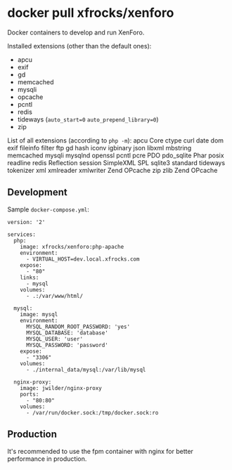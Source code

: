 # docker pull xfrocks/xenforo
Docker containers to develop and run XenForo.

Installed extensions (other than the default ones):
 * apcu
 * exif
 * gd
 * memcached
 * mysqli
 * opcache
 * pcntl
 * redis
 * tideways (`auto_start=0` `auto_prepend_library=0`)
 * zip

List of all extensions (according to `php -m`):
apcu
Core
ctype
curl
date
dom
exif
fileinfo
filter
ftp
gd
hash
iconv
igbinary
json
libxml
mbstring
memcached
mysqli
mysqlnd
openssl
pcntl
pcre
PDO
pdo_sqlite
Phar
posix
readline
redis
Reflection
session
SimpleXML
SPL
sqlite3
standard
tideways
tokenizer
xml
xmlreader
xmlwriter
Zend OPcache
zip
zlib
Zend OPcache

## Development
Sample `docker-compose.yml`:

```
version: '2'

services:
  php:
    image: xfrocks/xenforo:php-apache
    environment:
      - VIRTUAL_HOST=dev.local.xfrocks.com
    expose:
      - "80"
    links:
      - mysql
    volumes:
      - .:/var/www/html/

  mysql:
    image: mysql
    environment:
      MYSQL_RANDOM_ROOT_PASSWORD: 'yes'
      MYSQL_DATABASE: 'database'
      MYSQL_USER: 'user'
      MYSQL_PASSWORD: 'password'
    expose:
      - "3306"
    volumes:
      - ./internal_data/mysql:/var/lib/mysql

  nginx-proxy:
    image: jwilder/nginx-proxy
    ports:
      - "80:80"
    volumes:
      - /var/run/docker.sock:/tmp/docker.sock:ro
```

## Production
It's recommended to use the fpm container with nginx for better performance in production.

